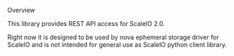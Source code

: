 Overview

This library provides REST API access for ScaleIO 2.0.

Right now it is designed to be used by nova ephemeral storage driver for ScaleIO and is not intended for general use as ScaleIO python client library.
